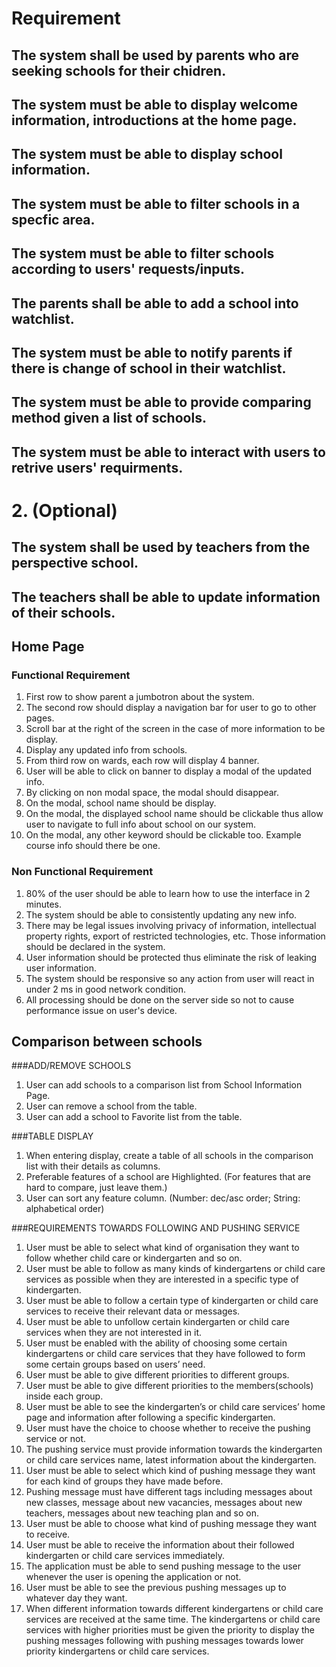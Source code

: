 # Requirement 


## The system shall be used by parents who are seeking schools for their chidren.

## The system must be able to display welcome information, introductions at the home page.

## The system must be able to display school information.

## The system must be able to filter schools in a specfic area.

## The system must be able to filter schools according to users' requests/inputs.

## The parents shall be able to add a school into watchlist.

## The system must be able to notify parents if there is change of school in their watchlist.

## The system must be able to provide comparing method given a list of schools. 

## The system must be able to interact with users to retrive users' requirments.


# 2. (Optional)
## The system shall be used by teachers from the perspective school.

## The teachers shall be able to update information of their schools.


## Home Page
### Functional Requirement

1. First row to show parent a jumbotron about the system.
2. The second row should display a navigation bar for user to go to other pages. 
3.  Scroll bar at the right of the screen in the case of more information to be display.
4. Display any updated info from schools.
5.  From third row on wards, each row will display 4 banner.
6.  User will be able to click on banner to display a modal of the updated info.
7.  By clicking on non modal space, the modal should disappear. 
8.  On the modal, school name should be display.
9.  On the modal, the displayed school name should be clickable thus allow user to navigate to full info about school on our system. 
10.  On the modal, any other keyword should be clickable too. Example course info should there be one.

### Non Functional Requirement

1. 80% of the user should be able to learn how to use the interface in 2 minutes.
2. The system should be able to consistently updating any new info.
3. There may be legal issues involving privacy of information, intellectual property rights, export of restricted technologies, etc. Those information should be declared in the system.
4. User information should be protected thus eliminate the risk of leaking user information.
5. The system should be responsive so any action from user will react in under 2 ms in good network condition.
6. All processing should be done on the server side so not to cause performance issue on user's device.  

## Comparison between schools

###ADD/REMOVE SCHOOLS
1. User can add schools to a comparison list from School Information Page.
2. User can remove a school from the table.
3. User can add a school to Favorite list from the table.

###TABLE DISPLAY
1. When entering display, create a table of all schools in the comparison list with their details as columns.
2. Preferable features of a school are Highlighted. (For features that are hard to compare, just leave them.)
3. User can sort any feature column. (Number: dec/asc order; String: alphabetical order)


###REQUIREMENTS TOWARDS FOLLOWING AND PUSHING SERVICE
1.	User must be able to select what kind of organisation they want to follow whether child care or kindergarten and so on. 
2.	User must be able to follow as many kinds of kindergartens or child care services as possible when they are interested in a specific type of kindergarten.
3.	User must be able to follow a certain type of kindergarten or child care services to receive their relevant data or messages.
4.	User must be able to unfollow certain kindergarten or child care services when they are not interested in it.
5.	User must be enabled with the ability of choosing some certain kindergartens or child care services that they have followed to form some certain groups based on users’ need.
6.	User must be able to give different priorities to different groups.
7.	User must be able to give different priorities to the members(schools) inside each group.
8.	User must be able to see the kindergarten’s or child care services’ home page and information after following a specific kindergarten. 
9.	User must have the choice to choose whether to receive the pushing service or not.
10.	The pushing service must provide information towards the kindergarten or child care services name, latest information about the kindergarten.
11. User must be able to select which kind of pushing message they want for each kind of groups they have made before.
12.	Pushing message must have different tags including messages about new classes, message about new vacancies, messages about new teachers, messages about new teaching plan and so on.
13.	User must be able to choose what kind of pushing message they want to receive.
14.	User must be able to receive the information about their followed kindergarten or child care services immediately.
15.	The application must be able to send pushing message to the user whenever the user is opening the application or not.
16.	User must be able to see the previous pushing messages up to whatever day they want.
17.	When different information towards different kindergartens or child care services are received at the same time. The kindergartens or child care services with higher priorities must be given the priority to display the pushing messages following with pushing messages towards lower priority kindergartens or child care services.
